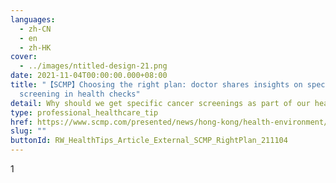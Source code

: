 ```yaml
---
languages:
  - zh-CN
  - en
  - zh-HK
cover:
  - ../images/ntitled-design-21.png
date: 2021-11-04T00:00:00.000+08:00
title: "【SCMP】Choosing the right plan: doctor shares insights on specific cancer
  screening in health checks"
detail: Why should we get specific cancer screenings as part of our health checks?
type: professional_healthcare_tip
href: https://www.scmp.com/presented/news/hong-kong/health-environment/topics/cancer-screenings/article/3106575/choosing-right
slug: ""
buttonId: RW_HealthTips_Article_External_SCMP_RightPlan_211104
---
```

1﻿